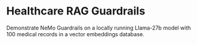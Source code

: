 # Healthcare RAG Guardrails

Demonstrate NeMo Guardrails on a locally running Llama-27b model with 100 medical records in a vector embeddings database.


